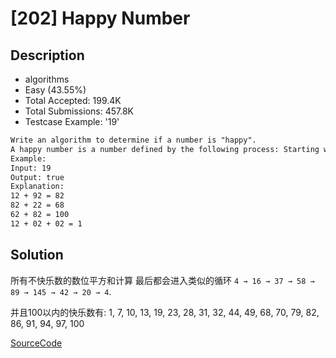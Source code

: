 # [202] Happy Number

## Description

* algorithms
* Easy (43.55%)
* Total Accepted:    199.4K
* Total Submissions: 457.8K
* Testcase Example:  '19'

```md
Write an algorithm to determine if a number is "happy".
A happy number is a number defined by the following process: Starting with any positive integer, replace the number by the sum of the squares of its digits, and repeat the process until the number equals 1 (where it will stay), or it loops endlessly in a cycle which does not include 1. Those numbers for which this process ends in 1 are happy numbers.
Example:
Input: 19
Output: true
Explanation:
12 + 92 = 82
82 + 22 = 68
62 + 82 = 100
12 + 02 + 02 = 1

```

## Solution

所有不快乐数的数位平方和计算 最后都会进入类似的循环 `4 → 16 → 37 → 58 → 89 → 145 → 42 → 20 → 4`.

并且100以内的快乐数有: 1, 7, 10, 13, 19, 23, 28, 31, 32, 44, 49, 68, 70, 79, 82, 86, 91, 94, 97, 100

[SourceCode](./solution.js)